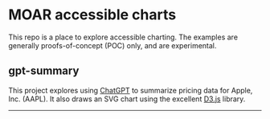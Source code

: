 # MOAR accessible charts
This repo is a place to explore accessible charting. The examples are generally proofs-of-concept (POC) only, and are experimental.

## gpt-summary
This project explores using [ChatGPT](https://openai.com/chatgpt) to summarize pricing data for Apple, Inc. (AAPL). It also draws an SVG chart using the excellent [D3.js](https://d3js.org/) library.

---
